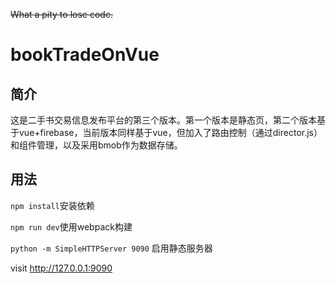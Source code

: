 <del>What a pity to lose code.</del>

# bookTradeOnVue

## 简介

这是二手书交易信息发布平台的第三个版本。第一个版本是静态页，第二个版本基于vue+firebase，当前版本同样基于vue，但加入了路由控制（通过director.js）和组件管理，以及采用bmob作为数据存储。

## 用法

`npm install`安装依赖

`npm run dev`使用webpack构建

`python -m SimpleHTTPServer 9090` 启用静态服务器

visit <http://127.0.0.1:9090>

